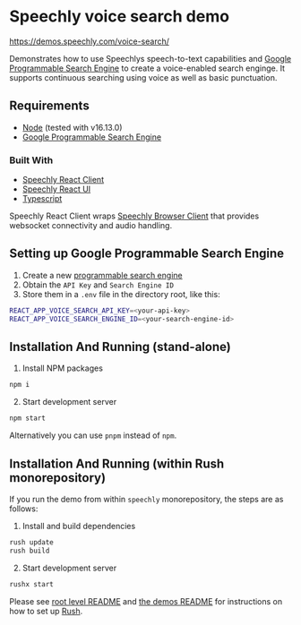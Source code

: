 # Speechly voice search demo

https://demos.speechly.com/voice-search/

Demonstrates how to use Speechlys speech-to-text capabilities and [Google Programmable Search Engine](https://programmablesearchengine.google.com/) to create a voice-enabled search enginge. It supports continuous searching using voice as well as basic punctuation.

## Requirements

* [Node](https://nodejs.org/) (tested with v16.13.0)
* [Google Programmable Search Engine](https://programmablesearchengine.google.com/)

### Built With

* [Speechly React Client](https://www.npmjs.com/package/@speechly/react-client)
* [Speechly React UI](https://www.npmjs.com/package/@speechly/react-ui)
* [Typescript](https://www.typescriptlang.org/)

Speechly React Client wraps [Speechly Browser Client](https://www.npmjs.com/package/@speechly/react-voice-forms/browser-client) that provides websocket connectivity and audio handling.

## Setting up Google Programmable Search Engine

1. Create a new [programmable search engine](https://programmablesearchengine.google.com/)
1. Obtain the `API Key` and `Search Engine ID`
1. Store them in a `.env` file in the directory root, like this:

```bash
REACT_APP_VOICE_SEARCH_API_KEY=<your-api-key>
REACT_APP_VOICE_SEARCH_ENGINE_ID=<your-search-engine-id>
```

## Installation And Running (stand-alone)

1. Install NPM packages

```bash
npm i
```

2. Start development server

```bash
npm start
```

Alternatively you can use `pnpm` instead of `npm`.

## Installation And Running (within Rush monorepository)

If you run the demo from within `speechly` monorepository, the steps are as follows:

1. Install and build dependencies

```bash
rush update
rush build
```

2. Start development server

```bash
rushx start
```

Please see [root level README](../../README.md#how-to-use-this-repository) and [the demos README](../README.md)
for instructions on how to set up [Rush](https://rushjs.io/).
